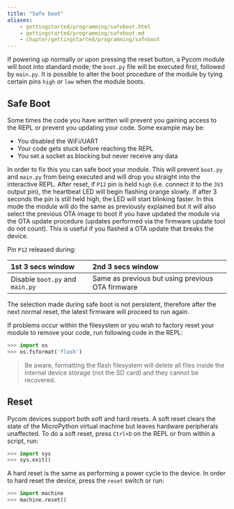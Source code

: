 ```yaml
---
title: "Safe boot"
aliases:
    - gettingstarted/programming/safeboot.html
    - gettingstarted/programming/safeboot.md
    - chapter/gettingstarted/programming/safeboot
---
```


If powering up normally or upon pressing the reset button, a Pycom module will boot into standard mode; the `boot.py` file will be executed first, followed by `main.py`. It is possible to alter the boot procedure of the module by tying certain pins `high` or `low` when the module boots.

## Safe Boot

Some times the code you have written will prevent you gaining access to the REPL or prevent you updating your code. Some example may be:

* You disabled the WiFi/UART
* Your code gets stuck before reaching the REPL
* You set a socket as blocking but never receive any data

In order to fix this you can safe boot your module. This will prevent `boot.py` and `main.py` from being executed and will drop you straight into the interactive REPL. After reset, if `P12` pin is held `high` (i.e. connect it to the `3V3` output pin), the heartbeat LED will begin flashing orange slowly. If after 3 seconds the pin is still held high, the LED will start blinking faster. In this mode the module will do the same as previously explained but it will also select the previous OTA image to boot if you have updated the module via the OTA update procedure (updates performed via the firmware update tool do not count). This is useful if you flashed a OTA update that breaks the device.

Pin `P12` released during:

| 1st 3 secs window | 2nd 3 secs window |
| :--- | :--- |
| Disable `boot.py` and `main.py` | Same as previous but using previous OTA firmware |

The selection made during safe boot is not persistent, therefore after the next normal reset, the latest firmware will proceed to run again.

If problems occur within the filesystem or you wish to factory reset your module to remove your code, run following code in the REPL:

```python
>>> import os
>>> os.fsformat('flash')
```

> Be aware, formatting the flash filesystem will delete all files inside the internal device storage (not the SD card) and they cannot be recovered.

## Reset

Pycom devices support both soft and hard resets. A soft reset clears the state of the MicroPython virtual machine but leaves hardware peripherals unaffected. To do a soft reset, press `Ctrl+D` on the REPL or from within a script, run:

```python
>>> import sys
>>> sys.exit()
```

A hard reset is the same as performing a power cycle to the device. In order to hard reset the device, press the `reset` switch or run:

```python
>>> import machine
>>> machine.reset()
```
